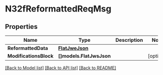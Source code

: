 # N32fReformattedReqMsg

## Properties

Name | Type | Description | Notes
------------ | ------------- | ------------- | -------------
**ReformattedData** | [**FlatJweJson**](FlatJweJson.md) |  | 
**ModificationsBlock** | **[]models.FlatJwsJson** |  | [optional] 

[[Back to Model list]](../README.md#documentation-for-models) [[Back to API list]](../README.md#documentation-for-api-endpoints) [[Back to README]](../README.md)



